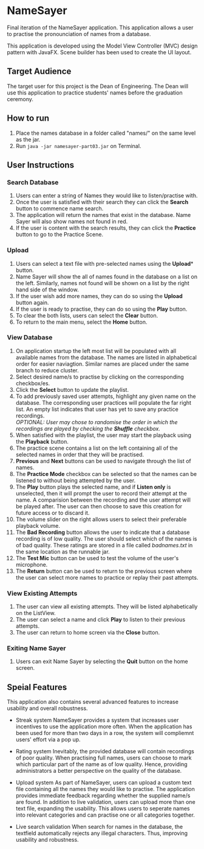 # NameSayer
Final iteration of the NameSayer application. This application allows a user to practise the pronounciation of names from a database. 

This application is developed using the Model View Controller (MVC) design pattern with JavaFX. Scene builder has been used to create the UI layout.

## Target Audience
The target user for this project is the Dean of Engineering. The Dean will use this application to practice students' names before
the graduation ceremony. 

## How to run
1. Place the names database in a folder called "names/" on the same level as the jar.
2. Run `java -jar namesayer-part03.jar` on Terminal.

## User Instructions

### Search Database
1. Users can enter a string of Names they would like to listen/practise with.
2. Once the user is satisfied with their search they can click the **Search** button to commence name search.
3. The application will return the names that exist in the database. Name Sayer will also show names not found in red.
4. If the user is content with the search results, they can click the **Practice** button to go to the Practice Scene.

### Upload
1. Users can select a text file with pre-selected names using the **Upload*** button.
2. Name Sayer will show the all of names found in the database on a list on the left. Similarly, names not found will be shown on a list by the right hand side of the window.
3. If the user wish add more names, they can do so using the **Upload** button again.
4. If the user is ready to practise, they can do so using the **Play** button.
5. To clear the both lists, users can select the **Clear** button.
6. To return to the main menu, select the **Home** button.

### View Database
1. On application startup the left most list will be populated with all available names from the database. The names are listed in alphabetical order for easier naviagtion. Similar names are placed under the same branch to reduce cluster.
2. Select desired name/s to practise by clicking on the corresponding checkbox/es. 
3. Click the **Select** button to update the playlist.
4. To add previously saved user attempts, highlight any given name on the database. The corresponding user practices will populate the far right list. An empty list indicates that user has yet to save any practice recordings.  
*OPTIONAL: User may chose to randomise the order in which the recordings are played by checking the **Shuffle** checkbox.*  
5. When satisfied with the playlist, the user may start the playback using the **Playback** button.
6. The practice scene contains a list on the left containing all of the selected names in order that they
will be practised.
7. **Previous** and **Next** buttons can be used to navigate through the list of names.
8. The **Practice Mode** checkbox can be selected so that the names can be listened to without being 
attempted by the user.
9. The **Play** button plays the selected name, and if **Listen only** is unselected, then it will prompt the 
user to record their attempt at the name. A comparision between the recording and the user attempt will
be played after. The user can then choose to save this creation for future access or to discard it.
10. The volume slider on the right allows users to select their preferable playback volume.
11. The **Bad Recording** button allows the user to indicate that a database recording is of low quality.
The user should select which of the names is of bad quality.
These ratings are stored in a file called *badnames.txt* in the same location as the runnable jar.
12. The **Test Mic** button can be used to test the volume of the user's microphone.
13. The **Return** button can be used to return to the previous screen where the user can select more names to 
practice or replay their past attempts.

### View Existing Attempts
1. The user can view all existing attempts. They will be listed alphabetically on the ListView.
2. The user can select a name and click **Play** to listen to their previous attempts.
3. The user can return to home screen via the **Close** button.
 
### Exiting Name Sayer
1. Users can exit Name Sayer by selecting the **Quit** button on the home screen.

## Speial Features
This application also contains several advanced features to increase usability and overall robustness.

- Streak system
  NameSayer provides a system that increases user incentives to use the application more often.
  When the application has been used for more than two days in a row, the system will compliemnt users' effort via a pop up.

- Rating system
  Inevitably, the provided database will contain recordings of poor quality. 
  When practising full names, users can choose to mark which particular part of the name as of low quality.
  Hence, providing administrators a better perspective on the quality of the database.
  
- Upload system
  As part of NameSayer, users can upload a custom text file containing all the names they would like to practise.
  The application provides immediate feedback regarding whether the supplied name/s are found.
  In addition to live validation, users can upload more than one text file, expanding the usability.
  This allows users to seperate names into relevant categories and can practise one or all categories together.
 
- Live search validation
  When search for names in the database, the textfield automatically rejects any illegal characters.
  Thus, improving usability and robustness.
  
